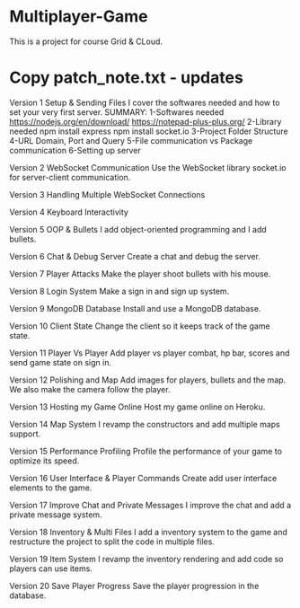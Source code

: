 # Multiplayer-Game

This is a project for course Grid & CLoud.

# Copy patch_note.txt - updates
Version 1 Setup & Sending Files 
I cover the softwares needed and how to set your very first server.
SUMMARY:
1-Softwares needed
https://nodejs.org/en/download/
https://notepad-plus-plus.org/
2-Library needed
npm install express
npm install socket.io
3-Project Folder Structure
4-URL Domain, Port and Query
5-File communication vs Package communication
6-Setting up server

Version 2 WebSocket Communication
Use the WebSocket library socket.io for server-client communication.

Version 3 Handling Multiple WebSocket Connections

Version 4 Keyboard Interactivity

Version 5 OOP & Bullets
I add object-oriented programming and I add bullets.

Version 6 Chat & Debug Server
Create a chat and debug the server.

Version 7 Player Attacks
Make the player shoot bullets with his mouse.

Version 8 Login System
Make a sign in and sign up system.

Version 9 MongoDB Database
Install and use a MongoDB database.

Version 10 Client State
Change the client so it keeps track of the game state.

Version 11 Player Vs Player
Add player vs player combat, hp bar, scores and send game state on sign in.

Version 12 Polishing and Map 
Add images for players, bullets and the map. We also make the camera follow the player.

Version 13 Hosting my Game Online
Host my game online on Heroku.

Version 14 Map System
I revamp the constructors and add multiple maps support.

Version 15 Performance Profiling
Profile the performance of your game to optimize its speed.

Version 16 User Interface & Player Commands
Create add user interface elements to the game.

Version 17 Improve Chat and Private Messages
I improve the chat and add a private message system.

Version 18 Inventory & Multi Files
I add a inventory system to the game and restructure the project to split the code in multiple files.

Version 19 Item System
I revamp the inventory rendering and add code so players can use items.

Version 20 Save Player Progress 
Save the player progression in the database.

